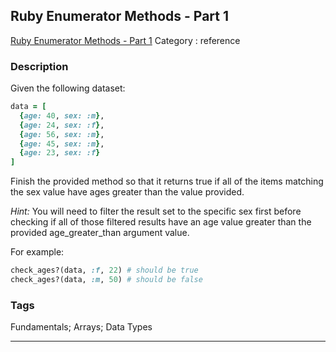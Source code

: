## Ruby Enumerator Methods - Part 1
[Ruby Enumerator Methods - Part 1](https://www.codewars.com/kata/ruby-enumerator-methods-part-1)
Category : reference

### Description
Given the following dataset:
```ruby
data = [
  {age: 40, sex: :m},
  {age: 24, sex: :f},
  {age: 56, sex: :m},
  {age: 45, sex: :m},
  {age: 23, sex: :f} 
]
```

Finish the provided method so that it returns true if all of the items matching the sex value have ages greater than the value provided. 

*Hint:* You will need to filter the result set to the specific sex first before checking if all of those filtered results have an age value greater than the provided age_greater_than argument value.

For example:
```ruby
check_ages?(data, :f, 22) # should be true
check_ages?(data, :m, 50) # should be false
```

### Tags
Fundamentals; Arrays; Data Types

- - -

